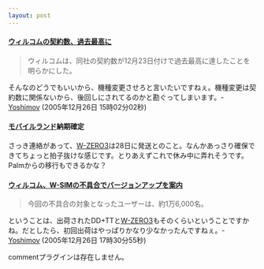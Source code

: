 ```yaml
---
layout: post
---
```

<h4><a href="http://k-tai.impress.co.jp/cda/article/news_toppage/27142.html?ref=rss">ウィルコムの契約数、過去最高に</a></h4>
<blockquote><p>ウィルコムは、同社の契約数が12月23日付けで過去最高に達したことを明らかにした。 </p>
</blockquote>
<p>そんなのどうでもいいから、機種変更させろと言いたいですねぇ。機種変更は契約数に関係ないから、後回しにされてるのかと勘ぐってしまいます。- <a href="/?page=Yoshimov" class="wikipage">Yoshimov</a> (2005年12月26日 15時02分02秒)</p>
<h4><a href="http://www.jolnet.co.jp/">モバイルランド</a>納期確定</h4>
<p>さっき連絡があって、<a href="/?page=SHARP+WS003SH" class="wikipage">W-ZERO3</a>は28日に発送とのこと。なんかあっさり確保できてちょっと拍子抜けな感じです。とりあえずこれで休み中に弄れそうです。Palmからの移行もできるかな？</p>
<h4><a href="http://k-tai.impress.co.jp/cda/article/news_toppage/27146.html?ref=rss">ウィルコム、W-SIMの不具合でバージョンアップを案内</a></h4>
<blockquote><p>今回の不具合の対象となったユーザーは、約1万6,000名。</p>
</blockquote>
<p>ということは、出荷されたDD+TTと<a href="/?page=SHARP+WS003SH" class="wikipage">W-ZERO3</a>もそのくらいということですかね。だとしたら、初回出荷はやっぱりかなり少なかったんですねぇ。- <a href="/?page=Yoshimov" class="wikipage">Yoshimov</a> (2005年12月26日 17時30分55秒)</p>
<p><span class="error">commentプラグインは存在しません。</span> </p>
